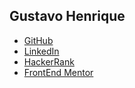 ## Gustavo Henrique

- [GitHub](https://github.com/p4ndev)
- [LinkedIn](https://www.linkedin.com/in/p4ndev)
- [HackerRank](https://www.hackerrank.com/worldcellos)
- [FrontEnd Mentor](https://www.frontendmentor.io/profile/p4ndev)